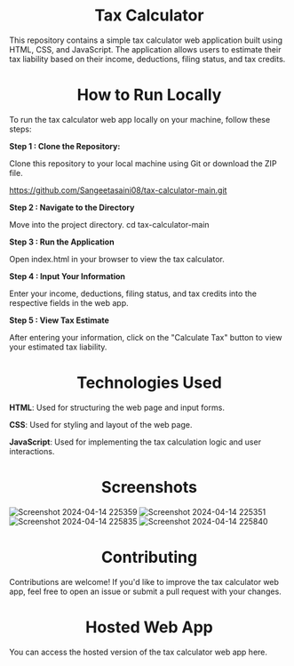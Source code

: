 **<h1 align="center" id="title">Tax Calculator</h1>**

<p>This repository contains a simple tax calculator web application built using HTML, CSS, and JavaScript. The application allows users to estimate their tax liability based on their income, deductions, filing status, and tax credits.</p>

**<h1 align= "center" id="title">How to Run Locally</h1>**
To run the tax calculator web app locally on your machine, follow these steps:


**<p> Step 1 : Clone the Repository:</p>**
Clone this repository to your local machine using Git or download the ZIP file.

https://github.com/Sangeetasaini08/tax-calculator-main.git

**<p> Step 2 :  Navigate to the Directory</p>**
Move into the project directory.
cd tax-calculator-main

**<p> Step 3 : Run the Application</p>**
Open index.html in your browser to view the tax calculator.

**<p> Step 4 : Input Your Information</p>**
Enter your income, deductions, filing status, and tax credits into the respective fields in the web app.

**<p> Step 5 : View Tax Estimate</p>**
After entering your information, click on the "Calculate Tax" button to view your estimated tax liability.

**<h1 align="center" id="title">Technologies Used</h1>**
**<p>HTML**: Used for structuring the web page and input forms.</p>
**<p>CSS**: Used for styling and layout of the web page.</p>
**<p>JavaScript**: Used for implementing the tax calculation logic and user interactions.</p>

**<h1 align="center" id="title">Screenshots</h1>**

![Screenshot 2024-04-14 225359](https://github.com/Sangeetasaini08/tax-calculator-main/assets/167005226/7374a172-8454-4b1d-86a8-d95f63ec88fe)
![Screenshot 2024-04-14 225351](https://github.com/Sangeetasaini08/tax-calculator-main/assets/167005226/254787d7-860c-4f7b-9173-19f7cb8da892)
![Screenshot 2024-04-14 225835](https://github.com/Sangeetasaini08/tax-calculator-main/assets/167005226/8060d2da-70c4-482b-a72f-faa0b4feebde)
![Screenshot 2024-04-14 225840](https://github.com/Sangeetasaini08/tax-calculator-main/assets/167005226/a69bd7d5-45dc-4ae2-a152-30b54ef8b7b8)



**<h1 align="center" id="title">Contributing</h1>**
Contributions are welcome! If you'd like to improve the tax calculator web app, feel free to open an issue or submit a pull request with your changes.

**<h1 align ="center" id="title">Hosted Web App</h1>**
You can access the hosted version of the tax calculator web app here.






